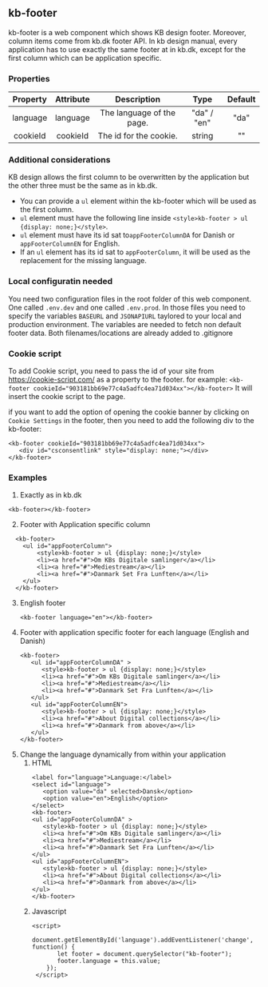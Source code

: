 ## kb-footer
kb-footer is a web component which shows KB design footer. Moreover, column items come from kb.dk footer API. 
In kb design manual, every application has to use exactly the same footer at in kb.dk, except for the first column which can be application specific.

### Properties

| Property | Attribute |        Description         |     Type      |  Default  |
|:--------:|:---------:|:--------------------------:|:-------------:|:---------:|
| language | language  | The language of the page.  |  "da" / "en"  |   "da"    | 
| cookieId | cookieId  |   The id for the cookie.   |    string     |    ""     |

### Additional considerations
KB design allows the first column to be overwritten by the application but the other three must be the same as in kb.dk.
- You can provide a ``` ul ``` element within the kb-footer which will be used as the first column.
- ``` ul ``` element must have the following line inside ``` <style>kb-footer > ul {display: none;}</style> ```.
- ``` ul ``` element must have its id sat to```appFooterColumnDA``` for Danish or ```appFooterColumnEN``` for English.
- If an ``` ul ``` element has its id sat to ```appFooterColumn```, it will be used as the replacement for the missing language.

### Local configuratin needed
You need two configuration files in the root folder of this web component. One called ``` .env.dev ``` and one called ``` .env.prod ```. In those files you need to specify the variables ``` BASEURL ``` and ``` JSONAPIURL ``` taylored to your local and production environment. The variables are needed to fetch non default footer data. Both filenames/locations are already added to .gitignore

### Cookie script
To add Cookie script, you need to pass the id of your site from https://cookie-script.com/ as a property to the footer.
for example: 
`<kb-footer cookieId="903181bb69e77c4a5adfc4ea71d034xx"></kb-footer>`
It will insert the cookie script to the page.

if you want to add the option of opening the cookie banner by clicking on ```Cookie Settings``` in the footer, then you need to add the following div to the kb-footer:
```
<kb-footer cookieId="903181bb69e77c4a5adfc4ea71d034xx">
   <div id="csconsentlink" style="display: none;"></div>
</kb-footer>
```

### Examples
1. Exactly as in kb.dk
  ``` 
  <kb-footer></kb-footer> 
  ```
2. Footer with Application specific column 
  ```
    <kb-footer>
      <ul id="appFooterColumn">
          <style>kb-footer > ul {display: none;}</style>
          <li><a href="#">Om KBs Digitale samlinger</a></li>
          <li><a href="#">Mediestream</a></li>
          <li><a href="#">Danmark Set Fra Lunften</a></li>
      </ul>
    </kb-footer> 
   ```
3. English footer
   ```
   <kb-footer language="en"></kb-footer> 
   ```  
4. Footer with application specific footer for each language (English and Danish)
   ```
   <kb-footer>
      <ul id="appFooterColumnDA" >
         <style>kb-footer > ul {display: none;}</style>
         <li><a href="#">Om KBs Digitale samlinger</a></li>
         <li><a href="#">Mediestream</a></li>
         <li><a href="#">Danmark Set Fra Lunften</a></li>
      </ul>
      <ul id="appFooterColumnEN">
         <style>kb-footer > ul {display: none;}</style>
         <li><a href="#">About Digital collections</a></li>
         <li><a href="#">Danmark from above</a></li>
      </ul>
   </kb-footer>
   ```
5. Change the language dynamically from within your application
   1. HTML 
      ```
      <label for="language">Language:</label>
      <select id="language">
         <option value="da" selected>Dansk</option>
         <option value="en">English</option>
      </select>
      <kb-footer>
      <ul id="appFooterColumnDA" >
         <style>kb-footer > ul {display: none;}</style>
         <li><a href="#">Om KBs Digitale samlinger</a></li>
         <li><a href="#">Mediestream</a></li>
         <li><a href="#">Danmark Set Fra Lunften</a></li>
      </ul>
      <ul id="appFooterColumnEN">
         <style>kb-footer > ul {display: none;}</style>
         <li><a href="#">About Digital collections</a></li>
         <li><a href="#">Danmark from above</a></li>
      </ul>
      </kb-footer>
      ```
   2. Javascript   
      ```
      <script>
          document.getElementById('language').addEventListener('change', function() {
             let footer = document.querySelector("kb-footer");
             footer.language = this.value;
          });
       </script>
      ```



